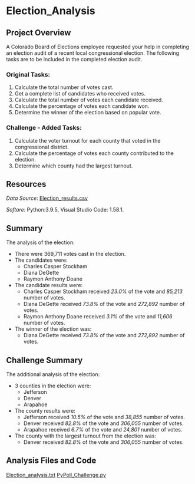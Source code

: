 # Election_Analysis

## Project Overview
A Colorado Board of Elections employee requested your help in completing an election audit of a recent local congressional election. The following tasks are to be included in the completed election audit.

### Original Tasks:
 
1. Calculate the total number of votes cast. 
2. Get a complete list of candidates who received votes. 
3. Calculate the total number of votes each candidate received. 
4. Calculate the percentage of votes each candidate won. 
5. Determine the winner of the election based on popular vote. 

### Challenge - Added Tasks:

1. Calculate the voter turnout for each county that voted in the congressional district.
2. Calculate the percentage of votes each county contributed to the election.
3. Determine which county had the largest turnout.

## Resources
*Data Source*: [Election_results.csv](https://github.com/cffhr99/Module3-Challenge/blob/main/Resources/election_results.csv)

*Softare*: Python:3.9.5, Visual Studio Code: 1.58.1.
## Summary
The analysis of the election:
- There were 369,711 votes cast in the election.
- The candidates were:
   - Charles Casper Stockham
   - Diana DeGette
   - Raymon Anthony Doane
- The candidate results were:
   - Charles Casper Stockham received _*23.0%*_ of the vote and _*85,213*_ number of votes.
   - Diana DeGette received _*73.8%*_ of the vote and _*272,892*_ number of votes.
   - Raymon Anthony Doane received _*3.1%*_ of the vote and _*11,606*_ number of votes.
- The winner of the election was:
   - Diana DeGette received _*73.8%*_ of the vote and _*272,892*_ number of votes.

## Challenge Summary
The additional analysis of the election:
- 3 counties in the election were:
   - Jefferson
   - Denver
   - Arapahoe
- The county results were:
   - Jefferson received _*10.5%*_ of the vote and _*38,855*_ number of votes.
   - Denver received _*82.8%*_ of the vote and _*306,055*_ number of votes.
   - Arapahoe received _*6.7%*_ of the vote and _*24,801*_ number of votes. 
- The county with the largest turnout from the election was:
   - Denver received *82.8%* of the vote and *306,055* number of votes.

## Analysis Files and Code
[Election_analysis.txt](https://github.com/cffhr99/Module3-Challenge/blob/main/analysis/election_analysis.txt)
[PyPoll_Challenge.py](https://github.com/cffhr99/Module3-Challenge/blob/main/PyPoll_Challenge.py)
